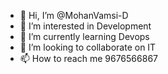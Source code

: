 - 👋 Hi, I’m @MohanVamsi-D
- 👀 I’m interested in Development 
- 🌱 I’m currently learning Devops
- 💞️ I’m looking to collaborate on IT
- 📫 How to reach me 9676566867

<!---
MohanVamsi-D/MohanVamsi-D is a ✨ special ✨ repository because its `README.md` (this file) appears on your GitHub profile.
You can click the Preview link to take a look at your changes.
--->
